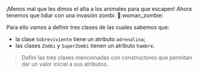 ¡Menos mal que les dimos el alta a los animales para que escapen! Ahora tenemos que lidiar con una invasión zombi. :zombie::woman_zombie:

Para ello vamos a definir tres clases de las cuales sabemos que:

* la clase `Sobreviviente` tiene un atributo `adrenalina`;
* las clases `Zombi` y `SuperZombi` tienen un atributo  `hambre`.

> Definí las tres clases mencionadas con constructores que permitan dar un valor inicial a sus atributos.